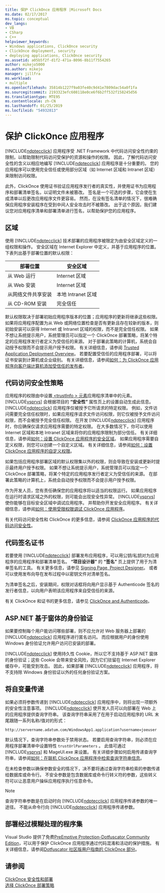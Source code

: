 ```yaml
---
title: 保护 ClickOnce 应用程序 |Microsoft Docs
ms.date: 02/17/2017
ms.topic: conceptual
dev_langs:
- VB
- CSharp
- C++
helpviewer_keywords:
- Windows applications, ClickOnce security
- ClickOnce deployment, security
- deploying applications, ClickOnce security
ms.assetid: a05b5f2f-d1f2-471a-8096-8b11f7554265
author: mikejo5000
ms.author: mikejo
manager: jillfra
ms.workload:
- multiple
ms.openlocfilehash: 35814b1227f9a03fe40c9d41e7809dac54a0f1fa
ms.sourcegitcommit: 2193323efc608118e0ce6f6b2ff532f158245d56
ms.translationtype: MTE95
ms.contentlocale: zh-CN
ms.lasthandoff: 01/25/2019
ms.locfileid: "54932813"
---
```

# <a name="secure-clickonce-applications"></a>保护 ClickOnce 应用程序
[!INCLUDE[ndptecclick](../deployment/includes/ndptecclick_md.md)] 应用程序受 .NET Framework 中代码访问安全性约束的限制，以帮助限制代码访问受保护的资源和操作的权限。 因此，了解代码访问安全性的含义以相应地编写 [!INCLUDE[ndptecclick](../deployment/includes/ndptecclick_md.md)] 应用程序是十分重要的。 您的应用程序可以使用完全信任或使用部分区域（如 Internet 区域和 Intranet 区域）来限制访问权限。  
  
 此外，ClickOnce 使用证书验证应用程序发行者的真实性，并使用证书为应用程序和部署清单签名，以证明文件未被篡改。 签名是一个可选的步骤，它会使在生成清单以后更改应用程序文件更容易。 然而，在没有签名清单的情况下，很难确保应用程序安装程序在受到中间人安全攻击时不被篡改。 出于这个原因，我们建议您对应用程序清单和部署清单进行签名，以帮助保护您的应用程序。  
  
## <a name="zones"></a>区域  
 使用 [!INCLUDE[ndptecclick](../deployment/includes/ndptecclick_md.md)] 技术部署的应用程序被限定为由安全区域定义的一组权限和操作。 安全区域在 Internet Explorer 中定义，并基于应用程序的位置。 下表列出基于部署位置的默认权限：  
  
|部署位置|安全区域|  
|-------------------------|-------------------|  
|从 Web 运行|Internet 区域|  
|从 Web 安装|Internet 区域|  
|从网络文件共享安装|本地 Intranet 区域|  
|从 CD-ROM 安装|完全信任|  
  
 默认权限取决于部署初始应用程序版本的位置；应用程序的更新将继承这些权限。 如果将应用程序配置为从 Web 或网络位置检查是否有更新且存在较新的版本，则初始安装可以获得 Internet 或 Intranet 区域的权限，而不是完全信任权限。 如果不想让系统提示用户，系统管理员可以指定一个 ClickOnce 部署策略，将某个特定的应用程序发行者定义为受信任的来源。 对于部署此策略的计算机，系统会自动授予权限而不会提示用户授予权限。 有关详细信息，请参阅 [Trusted Application Deployment Overview](../deployment/trusted-application-deployment-overview.md)。 若要配置受信任的应用程序部署，可以将证书安装到计算机或企业级别。 有关详细信息，请参阅[如何：为 ClickOnce 应用程序向客户端计算机添加受信任的发布者](../deployment/how-to-add-a-trusted-publisher-to-a-client-computer-for-clickonce-applications.md)。  
  
## <a name="code-access-security-policies"></a>代码访问安全性策略  
 应用程序的权限由中设置[ \<trustInfo > 元素](../deployment/trustinfo-element-clickonce-application.md)应用程序清单中的元素。 [!INCLUDE[vsprvs](../code-quality/includes/vsprvs_md.md)] 会根据项目的 **“安全性”** 属性页上的设置自动生成此信息。 [!INCLUDE[ndptecclick](../deployment/includes/ndptecclick_md.md)] 应用程序仅被授予它所请求的特定权限。 例如，文件访问需要完全信任权限时，如果应用程序请求文件访问权限，则它仅被授予文件访问权限，而不会被授予完全信任权限。 在开发 [!INCLUDE[ndptecclick](../deployment/includes/ndptecclick_md.md)] 应用程序时，你应确保仅请求应用程序需要的特定权限。 在大多数情况下，你可以使用 Internet 区域和本地 Intranet 区域来将你的应用程序限制为部分信任。 有关详细信息，请参阅[如何：设置 ClickOnce 应用程序的安全区域](../deployment/how-to-set-a-security-zone-for-a-clickonce-application.md)。 如果应用程序需要自定义权限，则您可以创建一个自定义区域。 有关详细信息，请参阅[如何：设置 ClickOnce 应用程序的自定义权限](../deployment/how-to-set-custom-permissions-for-a-clickonce-application.md)。  
  
 如果包括应用程序部署区域的默认权限集以外的权限，则会导致在安装或更新时提示最终用户授予权限。 如果不想让系统提示用户，系统管理员可以指定一个 ClickOnce 部署策略，将某个特定的应用程序发行者定义为受信任的来源。 在部署此策略的计算机上，系统会自动授予权限而不会提示用户授予权限。  
  
 作为开发人员，您有责任确保您的应用程序将以适当的权限运行。 如果应用程序在运行时请求区域之外的权限，则可能会出现安全性异常。 [!INCLUDE[vsprvs](../code-quality/includes/vsprvs_md.md)] 使你能够在目标安全区域中调试应用程序。 并帮助你开发安全应用程序。 有关详细信息，请参阅[如何：使用受限权限调试 ClickOnce 应用程序](../deployment/how-to-debug-a-clickonce-application-with-restricted-permissions.md)。  
  
 有关代码访问安全性和 ClickOnce 的更多信息，请参阅 [ ClickOnce 应用程序的代码访问安全性](../deployment/code-access-security-for-clickonce-applications.md)。  
  
## <a name="code-signing-certificates"></a>代码签名证书  
 若要使用 [!INCLUDE[ndptecclick](../deployment/includes/ndptecclick_md.md)] 部署发布应用程序，可以用公钥/私钥对为应用程序的应用程序和部署清单签名。 **“项目设计器”** 的 **“签名”** 页上提供了用于为清单签名的工具。 有关更多信息，请参见 [Signing Page, Project Designer](../ide/reference/signing-page-project-designer.md)。 或者可以使用发布向导在发布过程中以密钥文件对清单签名。  
  
 为清单签名之后，安装期间，权限对话框将向用户显示基于 Authenticode 签名的发行者信息，以向用户表明该应用程序来自受信任的来源。  
  
 有关 ClickOnce 和证书的更多信息，请参见 [ClickOnce and Authenticode](../deployment/clickonce-and-authenticode.md)。  
  
## <a name="aspnet-form-based-authentication"></a>ASP.NET 基于窗体的身份验证  
 如果要控制每个用户能访问哪些部署，则不应允许对 Web 服务器上部署的 [!INCLUDE[ndptecclick](../deployment/includes/ndptecclick_md.md)] 应用程序进行匿名访问。 而应根据用户的身份使用 Windows 身份验证允许用户访问已安装的部署。  
  
 [!INCLUDE[ndptecclick](../deployment/includes/ndptecclick_md.md)] 使用持久性 Cookie，所以它不支持基于 ASP.NET 窗体的身份验证；这些 Cookie 会带来安全风险，因为它们驻留在 Internet Explorer 缓存中，可能受到攻击。 因此，如果部署 [!INCLUDE[ndptecclick](../deployment/includes/ndptecclick_md.md)] 应用程序，将不支持除 Windows 身份验证以外的任何身份验证方案。  
  
## <a name="pass-arguments"></a>将自变量传递  
 如果必须将参数传递到 [!INCLUDE[ndptecclick](../deployment/includes/ndptecclick_md.md)] 应用程序中，则将出现一项额外的安全性注意事项。 [!INCLUDE[ndptecclick](../deployment/includes/ndptecclick_md.md)] 使开发人员可以向部署在 Web 上的应用程序提供查询字符串。 该查询字符串采用了在用于启动应用程序的 URL 末尾跟随一系列名称/值对的形式：  
  
 `http://servername.adatum.com/WindowsApp1.application?username=joeuser`  
  
 默认情况下，查询字符串参数处于禁用状态。 若要启用查询字符串，则必须在应用程序部署清单中设置特性 `trustUrlParameters` 。 此值可通过 [!INCLUDE[vsprvs](../code-quality/includes/vsprvs_md.md)] 和 MageUI.exe 来设置。 有关详细步骤如何启用传递查询字符串，请参阅[如何：在联机 ClickOnce 应用程序中检索查询字符串信息](../deployment/how-to-retrieve-query-string-information-in-an-online-clickonce-application.md)。  
  
 在未检查参数以确保参数安全的情况下，决不要将通过查询字符串检索的参数传递给数据库或命令行。 不安全参数是包含数据库或命令行转义符的参数，这些转义符可以让恶意用户操纵应用程序执行任意命令。  
  
> [!NOTE]
>  查询字符串参数是在启动时向 [!INCLUDE[ndptecclick](../deployment/includes/ndptecclick_md.md)] 应用程序传递参数的唯一途径。 不能从命令行向 [!INCLUDE[ndptecclick](../deployment/includes/ndptecclick_md.md)] 应用程序传递参数。  
  
## <a name="deploying-obfuscated-assemblies"></a>部署经过模糊处理的程序集  
 Visual Studio 提供了免费[PreEmptive Protection-Dotfuscator Community Edition](../ide/dotfuscator/index.md)，可以用于保护 ClickOnce 应用程序通过代码混淆和活动的保护措施。  有关详细信息，请参阅[Dotfuscator 社区版用户指南的 ClickOnce 部分](https://www.preemptive.com/dotfuscator/ce/docs/help/5.27/advanced_clickonce.html)。

## <a name="see-also"></a>请参阅  
 [ClickOnce 安全性和部署](../deployment/clickonce-security-and-deployment.md)   
 [选择 ClickOnce 部署策略](../deployment/choosing-a-clickonce-deployment-strategy.md)